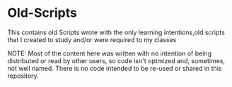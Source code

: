 # Old-Scripts
 This contains old Scripts wrote with the only learning intentions,old scripts that I created to study and/or were required to my classes

NOTE: Most of the content here was written with no intention of being distributed or read by other users, so code isn't optmized and, sometimes, not well named. There is no code intended to be re-used or shared in this repository.
